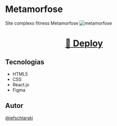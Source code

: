 # Metamorfose
Site complexo fitness Metamorfose
![metamorfose](https://github.com/Jefschlarski/metamorfose/assets/113298572/32d04cad-5211-4e1f-aae1-8a4bfff8af81)



</div>


<div align="center">

  <h1><a href="https://jefschlarski.github.io/Metamorfose/">👾 Deploy</a></h1> 

</div>

## Tecnologias
- HTML5
- CSS
- React.js
- Figma

## Autor

[@jefschlarski](https://www.linkedin.com/in/jeferson-schlarski-422b3818a/)
